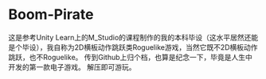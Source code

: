 # Boom-Pirate
这是参考Unity Learn上的M_Studio的课程制作的我的本科毕设（这水平居然还能是个毕设），我自称为2D横板动作跳跃类Roguelike游戏，当然它既不2D横板动作跳跃，也不Roguelike。
传到Github上归个档，也算是纪念一下，毕竟是人生中开发的第一款电子游戏。
解压即可游玩。